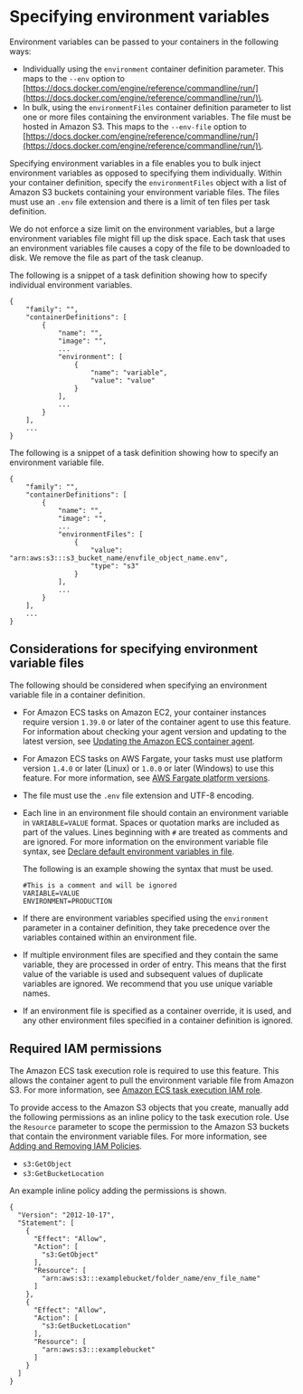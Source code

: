 # Specifying environment variables<a name="taskdef-envfiles"></a>

Environment variables can be passed to your containers in the following ways:
+ Individually using the `environment` container definition parameter\. This maps to the `--env` option to [https://docs.docker.com/engine/reference/commandline/run/](https://docs.docker.com/engine/reference/commandline/run/)\.
+ In bulk, using the `environmentFiles` container definition parameter to list one or more files containing the environment variables\. The file must be hosted in Amazon S3\. This maps to the `--env-file` option to [https://docs.docker.com/engine/reference/commandline/run/](https://docs.docker.com/engine/reference/commandline/run/)\.

Specifying environment variables in a file enables you to bulk inject environment variables as opposed to specifying them individually\. Within your container definition, specify the `environmentFiles` object with a list of Amazon S3 buckets containing your environment variable files\. The files must use an `.env` file extension and there is a limit of ten files per task definition\.

We do not enforce a size limit on the environment variables, but a large environment variables file might fill up the disk space\. Each task that uses an environment variables file causes a copy of the file to be downloaded to disk\. We remove the file as part of the task cleanup\. 

The following is a snippet of a task definition showing how to specify individual environment variables\.

```
{
    "family": "",
    "containerDefinitions": [
        {
            "name": "",
            "image": "",
            ...
            "environment": [
                {
                    "name": "variable",
                    "value": "value"
                }
            ],
            ...
        }
    ],
    ...
}
```

The following is a snippet of a task definition showing how to specify an environment variable file\.

```
{
    "family": "",
    "containerDefinitions": [
        {
            "name": "",
            "image": "",
            ...
            "environmentFiles": [
                {
                    "value": "arn:aws:s3:::s3_bucket_name/envfile_object_name.env",
                    "type": "s3"
                }
            ],
            ...
        }
    ],
    ...
}
```

## Considerations for specifying environment variable files<a name="taskdef-envfiles-considerations"></a>

The following should be considered when specifying an environment variable file in a container definition\.
+ For Amazon ECS tasks on Amazon EC2, your container instances require version `1.39.0` or later of the container agent to use this feature\. For information about checking your agent version and updating to the latest version, see [Updating the Amazon ECS container agent](ecs-agent-update.md)\.
+ For Amazon ECS tasks on AWS Fargate, your tasks must use platform version `1.4.0` or later \(Linux\) or `1.0.0` or later \(Windows\) to use this feature\. For more information, see [AWS Fargate platform versions](platform_versions.md)\.
+ The file must use the `.env` file extension and UTF\-8 encoding\.
+ Each line in an environment file should contain an environment variable in `VARIABLE=VALUE` format\. Spaces or quotation marks are included as part of the values\. Lines beginning with `#` are treated as comments and are ignored\. For more information on the environment variable file syntax, see [Declare default environment variables in file](https://docs.docker.com/compose/env-file/)\.

  The following is an example showing the syntax that must be used\.

  ```
  #This is a comment and will be ignored
  VARIABLE=VALUE
  ENVIRONMENT=PRODUCTION
  ```
+ If there are environment variables specified using the `environment` parameter in a container definition, they take precedence over the variables contained within an environment file\.
+ If multiple environment files are specified and they contain the same variable, they are processed in order of entry\. This means that the first value of the variable is used and subsequent values of duplicate variables are ignored\. We recommend that you use unique variable names\.
+ If an environment file is specified as a container override, it is used, and any other environment files specified in a container definition is ignored\.

## Required IAM permissions<a name="taskdef-envfiles-iam"></a>

The Amazon ECS task execution role is required to use this feature\. This allows the container agent to pull the environment variable file from Amazon S3\. For more information, see [Amazon ECS task execution IAM role](task_execution_IAM_role.md)\.

To provide access to the Amazon S3 objects that you create, manually add the following permissions as an inline policy to the task execution role\. Use the `Resource` parameter to scope the permission to the Amazon S3 buckets that contain the environment variable files\. For more information, see [Adding and Removing IAM Policies](https://docs.aws.amazon.com/IAM/latest/UserGuide/access_policies_manage-attach-detach.html)\.
+ `s3:GetObject`
+ `s3:GetBucketLocation`

An example inline policy adding the permissions is shown\.

```
{
  "Version": "2012-10-17",
  "Statement": [
    {
      "Effect": "Allow",
      "Action": [
        "s3:GetObject"
      ],
      "Resource": [
        "arn:aws:s3:::examplebucket/folder_name/env_file_name"
      ]
    },
    {
      "Effect": "Allow",
      "Action": [
        "s3:GetBucketLocation"
      ],
      "Resource": [
        "arn:aws:s3:::examplebucket"
      ]
    }
  ]
}
```